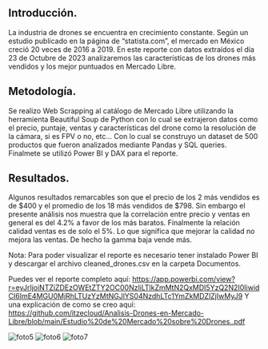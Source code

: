 ## Introducción.

La industria de drones se encuentra en crecimiento constante. Según un estudio publicado en la página de “statista.com”,  el mercado en México creció 20 veces de 2016 a 2019. En este reporte con datos extraídos el día 23 de Octubre de 2023 analizaremos las características de los drones más vendidos y los mejor puntuados en Mercado Libre.

## Metodología.

Se realizo Web Scrapping al catálogo de Mercado Libre utilizando la herramienta Beautiful Soup de Python con lo cual se extrajeron datos como el precio, puntaje, ventas y características del drone como la resolución de la cámara, si es FPV o no, etc... Con lo cual se construyo un dataset de 500 productos que fueron analizados mediante Pandas y SQL queries. Finalmete se utilizó Power BI y DAX para el reporte.

## Resultados.

Algunos resultados remarcables son que el precio de los 2 más vendidos es de $400 y el promedio de los 18 más vendidos de $798. Sin embargo el presente análisis nos muestra que la correlación entre precio y ventas en general es del 4.2% a favor de los más baratos. Finalmente la relación calidad ventas es de solo el 5%. Lo que significa que mejorar la calidad no mejora las ventas. De hecho la gamma baja vende más. 

Nota: Para poder visualizar el reporte es necesario tener instalado Power BI y descargar el archivo cleaned_drones.csv en la carpeta Documentos.

Puedes ver el reporte completo aquí: https://app.powerbi.com/view?r=eyJrIjoiNTZiZDEzOWEtZTY2OC00NzliLTlkZmMtN2QxMDI5YzQ2N2I0IiwidCI6ImE4MGU0MjRhLTUzYzMtNGJlYS04NzdhLTc1YmZkMDZlZjIwMyJ9
Y una explicación de como se creo aquí: https://github.com/itzecloud/Analisis-Drones-en-Mercado-Libre/blob/main/Estudio%20de%20Mercado%20sobre%20Drones..pdf

![foto5](https://github.com/user-attachments/assets/02634892-b91a-4ee1-a4ad-d6a64efd6a9e)
![foto6](https://github.com/user-attachments/assets/a57f5aff-f7f3-4f14-9f10-597062b4658b)
![foto7](https://github.com/user-attachments/assets/a32b270d-d73b-416f-a764-8eb913a4bd00)

